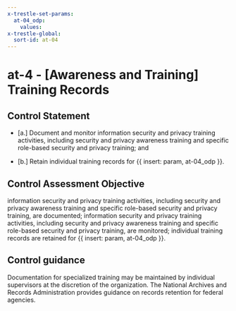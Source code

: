 ```yaml
---
x-trestle-set-params:
  at-04_odp:
    values:
x-trestle-global:
  sort-id: at-04
---
```


# at-4 - \[Awareness and Training\] Training Records

## Control Statement

- \[a.\] Document and monitor information security and privacy training activities, including security and privacy awareness training and specific role-based security and privacy training; and

- \[b.\] Retain individual training records for {{ insert: param, at-04_odp }}.

## Control Assessment Objective

information security and privacy training activities, including security and privacy awareness training and specific role-based security and privacy training, are documented;
information security and privacy training activities, including security and privacy awareness training and specific role-based security and privacy training, are monitored;
individual training records are retained for {{ insert: param, at-04_odp }}.

## Control guidance

Documentation for specialized training may be maintained by individual supervisors at the discretion of the organization. The National Archives and Records Administration provides guidance on records retention for federal agencies.
